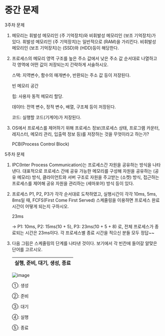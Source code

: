 # 중간 문제

3주차 문제

1. 메모리는 휘발성 메모리인 (주 기억장치)와 비휘발성 메모리인 (보조 기억장치)가 있다. 휘발성 메모리인 (주 기억장치)는 일반적으로 (RAM)을 가리킨다. 비휘발성 메모리인 (보조 기억장치)는 (SSD)와 (HDD)등이 해당한다.

2. 프로세스의 메모리 영역 구조를 높은 주소 값에서 낮은 주소 값 순서대로 나열하고 각 영역에 어떤 값이 저장되는지 간략하게 서술하시오.
    
    스택: 지역변수, 함수의 매개변수, 반환되는 주소 값 등이 저장된다.
    
    빈 메모리 공간
    
    힙: 사용자 동적 메모리 할당.
    
    데이터: 전역 변수, 정적 변수, 배열, 구조체 등이 저장된다.
    
    코드: 실행할 코드(기계어)가 저장된다.
    
3. OS에서 프로세스를 제어하기 위해 프로세스 정보(프로세스 상태, 프로그램 카운터, 레지스터, 메모리 관리, 입출력 정보 등)를 저장하는 것을 무엇이라고 하는가?
    
    PCB(Process Control Block)
    

5주차 문제

1. IPC(Inter Process Communication)는 프로세스간 자원을 공유하는 방식을 나타낸다. 대표적으로 프로세스 간에 공유 가능한 메모리를 구성해 자원을 공유하는 (공유 메모리) 방식, 클라이언트와 서버 구조로 자원을 주고받는 (소켓) 방식, 접근하는 프로세스를 제어해 공유 자원을 관리하는 (세마포어) 방식 등이 있다.

2. 프로세스 P1, P2, P3가 각각 순서대로 도착하였고, 실행시간이 각각 10ms, 5ms, 8ms일 때, FCFS(First Come First Served) 스케줄링을 이용하면 프로세스 완료 시간이 어떻게 되는지 구하시오.
    
    23ms

   -> P1: 10ms, P2: 15ms(10 + 5), P3: 23ms(10 + 5 + 8) 로, 전체 프로세스가 종료되는 시간은 23ms이다.
        각 프로세스별 종료 시간을 적으신 분들 모두 정답~~
    
4. 다음 그림은 스케줄링의 단계를 나타낸 것이다. 보기에서 각 빈칸에 들어갈 알맞은 단어를 고르시오.
    
    
    | 실행, 준비, 대기, 생성, 종료 |
    | --- |

   ![image](https://github.com/reasonyi/CS_Study/assets/66377159/3c22a21c-b4f6-409c-a424-f91a4abdd0a3)

    
    ①: 생성
    
    ②: 준비
    
    ③: 대기
    
    ④: 실행
    
    ⑤: 종료
